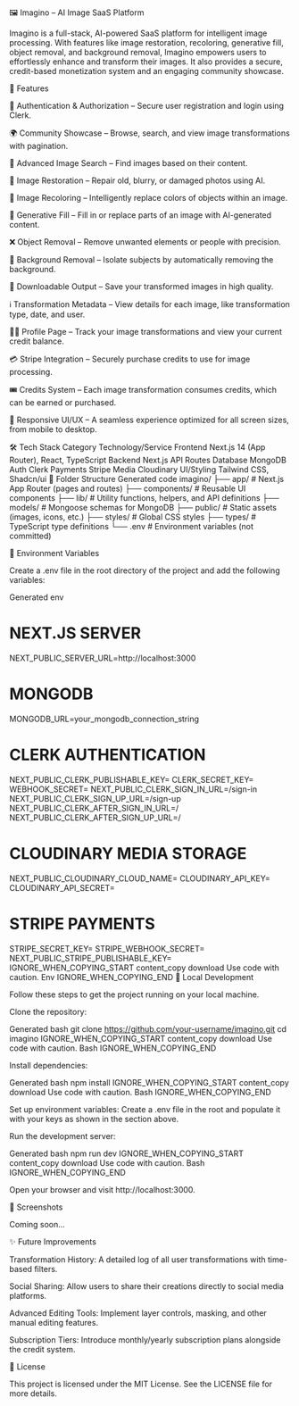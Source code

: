 🖼️ Imagino – AI Image SaaS Platform

Imagino is a full-stack, AI-powered SaaS platform for intelligent image processing. With features like image restoration, recoloring, generative fill, object removal, and background removal, Imagino empowers users to effortlessly enhance and transform their images. It also provides a secure, credit-based monetization system and an engaging community showcase.

🧠 Features

🔐 Authentication & Authorization – Secure user registration and login using Clerk.

🌍 Community Showcase – Browse, search, and view image transformations with pagination.

🔎 Advanced Image Search – Find images based on their content.

🧽 Image Restoration – Repair old, blurry, or damaged photos using AI.

🎨 Image Recoloring – Intelligently replace colors of objects within an image.

🧠 Generative Fill – Fill in or replace parts of an image with AI-generated content.

❌ Object Removal – Remove unwanted elements or people with precision.

🧼 Background Removal – Isolate subjects by automatically removing the background.

💾 Downloadable Output – Save your transformed images in high quality.

ℹ️ Transformation Metadata – View details for each image, like transformation type, date, and user.

🧑‍💻 Profile Page – Track your image transformations and view your current credit balance.

💳 Stripe Integration – Securely purchase credits to use for image processing.

🎟️ Credits System – Each image transformation consumes credits, which can be earned or purchased.

📱 Responsive UI/UX – A seamless experience optimized for all screen sizes, from mobile to desktop.

🛠️ Tech Stack
Category Technology/Service
Frontend Next.js 14 (App Router), React, TypeScript
Backend Next.js API Routes
Database MongoDB
Auth Clerk
Payments Stripe
Media Cloudinary
UI/Styling Tailwind CSS, Shadcn/ui
📁 Folder Structure
Generated code
imagino/
├── app/ # Next.js App Router (pages and routes)
├── components/ # Reusable UI components
├── lib/ # Utility functions, helpers, and API definitions
├── models/ # Mongoose schemas for MongoDB
├── public/ # Static assets (images, icons, etc.)
├── styles/ # Global CSS styles
├── types/ # TypeScript type definitions
└── .env # Environment variables (not committed)

🔧 Environment Variables

Create a .env file in the root directory of the project and add the following variables:

Generated env

# NEXT.JS SERVER

NEXT_PUBLIC_SERVER_URL=http://localhost:3000

# MONGODB

MONGODB_URL=your_mongodb_connection_string

# CLERK AUTHENTICATION

NEXT_PUBLIC_CLERK_PUBLISHABLE_KEY=
CLERK_SECRET_KEY=
WEBHOOK_SECRET=
NEXT_PUBLIC_CLERK_SIGN_IN_URL=/sign-in
NEXT_PUBLIC_CLERK_SIGN_UP_URL=/sign-up
NEXT_PUBLIC_CLERK_AFTER_SIGN_IN_URL=/
NEXT_PUBLIC_CLERK_AFTER_SIGN_UP_URL=/

# CLOUDINARY MEDIA STORAGE

NEXT_PUBLIC_CLOUDINARY_CLOUD_NAME=
CLOUDINARY_API_KEY=
CLOUDINARY_API_SECRET=

# STRIPE PAYMENTS

STRIPE_SECRET_KEY=
STRIPE_WEBHOOK_SECRET=
NEXT_PUBLIC_STRIPE_PUBLISHABLE_KEY=
IGNORE_WHEN_COPYING_START
content_copy
download
Use code with caution.
Env
IGNORE_WHEN_COPYING_END
🧪 Local Development

Follow these steps to get the project running on your local machine.

Clone the repository:

Generated bash
git clone https://github.com/your-username/imagino.git
cd imagino
IGNORE_WHEN_COPYING_START
content_copy
download
Use code with caution.
Bash
IGNORE_WHEN_COPYING_END

Install dependencies:

Generated bash
npm install
IGNORE_WHEN_COPYING_START
content_copy
download
Use code with caution.
Bash
IGNORE_WHEN_COPYING_END

Set up environment variables:
Create a .env file in the root and populate it with your keys as shown in the section above.

Run the development server:

Generated bash
npm run dev
IGNORE_WHEN_COPYING_START
content_copy
download
Use code with caution.
Bash
IGNORE_WHEN_COPYING_END

Open your browser and visit http://localhost:3000.

📸 Screenshots

Coming soon...

✨ Future Improvements

Transformation History: A detailed log of all user transformations with time-based filters.

Social Sharing: Allow users to share their creations directly to social media platforms.

Advanced Editing Tools: Implement layer controls, masking, and other manual editing features.

Subscription Tiers: Introduce monthly/yearly subscription plans alongside the credit system.

📄 License

This project is licensed under the MIT License. See the LICENSE file for more details.
